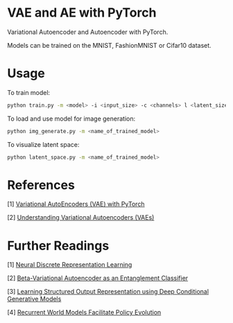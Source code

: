 # VAE and AE with PyTorch
Variational Autoencoder and Autoencoder with PyTorch. </p>
Models can be trained on the MNIST, FashionMNIST or Cifar10 dataset. </p>
# Usage

To train model:

```bash
python train.py -m <model> -i <input_size> -c <channels> l <latent_size> -b <batch_size> -d <data_set> -ne <number_of_epochs> -lr <learning_rate> -rt <reconstruct_type>
```

To load and use model for image generation:
```bash
python img_generate.py -m <name_of_trained_model>
```

To visualize latent space:
```bash
python latent_space.py -m <name_of_trained_model>
```

# References
[1] [Variational AutoEncoders (VAE) with PyTorch](https://avandekleut.github.io/vae/) </p>
[2] [Understanding Variational Autoencoders (VAEs)](https://towardsdatascience.com/understanding-variational-autoencoders-vaes-f70510919f73)

# Further Readings
[1] [Neural Discrete Representation Learning](https://arxiv.org/abs/1711.00937) </p>
[2] [Beta-Variational Autoencoder as an Entanglement Classifier](https://arxiv.org/abs/2004.14420)</p>
[3] [Learning Structured Output Representation using Deep Conditional Generative Models](https://arxiv.org/abs/2201.09874) </p>
[4] [Recurrent World Models Facilitate Policy Evolution](https://papers.nips.cc/paper/2018/hash/2de5d16682c3c35007e4e92982f1a2ba-Abstract.html)
